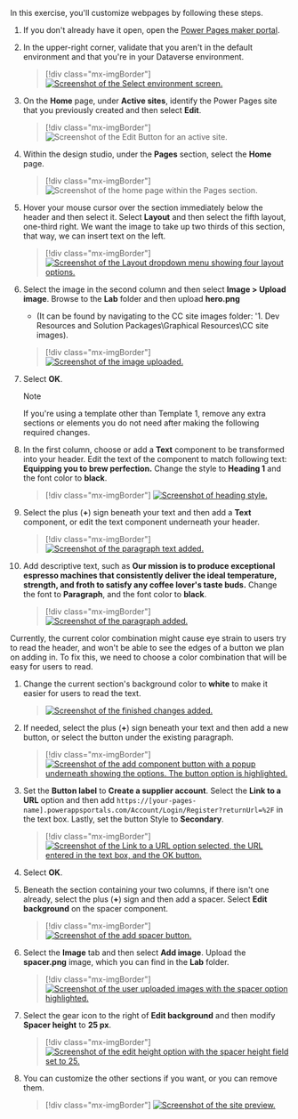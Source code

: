 In this exercise, you'll customize webpages by following these steps.

1. If you don't already have it open, open the [Power Pages maker portal](https://make.powerpages.microsoft.com/?azure-portal=true).

1. In the upper-right corner, validate that you aren't in the default environment and that you're in your Dataverse environment.

   > [!div class="mx-imgBorder"]
   > [![Screenshot of the Select environment screen.](../media/select.png)](../media/select.png#lightbox)

1. On the **Home** page, under **Active sites**, identify the Power Pages site that you previously created and then select **Edit**.

	> [!div class="mx-imgBorder"]
	> ![Screenshot of the Edit Button for an active site.](../media/edit.png)

1.  Within the design studio, under the **Pages** section, select the **Home** page.

	> [!div class="mx-imgBorder"]
	> ![Screenshot of the home page within the Pages section.](../media/home.png)

1.  Hover your mouse cursor over the section immediately below the header and then select it. Select **Layout** and then select the fifth layout, one-third right. We want the image to take up two thirds of this section, that way, we can insert text on the left. 

	> [!div class="mx-imgBorder"]
	> [![Screenshot of the Layout dropdown menu showing four layout options.](../media/layout.png)](../media/layout.png#lightbox)

1.  Select the image in the second column and then select **Image > Upload image**. Browse to the **Lab** folder and then upload **hero.png** 
	- (It can be found by navigating to the CC site images folder: '1. Dev Resources and Solution Packages\Graphical Resources\CC site images).

	> [!div class="mx-imgBorder"]
	> [![Screenshot of the image uploaded.](../media/image.png)](../media/image.png#lightbox)

1. Select **OK**.

	> [!NOTE]
	> If you're using a template other than Template 1, remove any extra sections or elements you do not need after making the following required changes. 

1.  In the first column, choose or add a **Text** component to be transformed into your header. Edit the text of the component to match following text: **Equipping you to brew perfection.** Change the style to **Heading 1** and the font color to **black**.

	> [!div class="mx-imgBorder"]
	> [![Screenshot of heading style.](../media/heading.png)](../media/heading.png#lightbox)

1.  Select the plus (**+**) sign beneath your text and then add a **Text** component, or edit the text component underneath your header. 

	> [!div class="mx-imgBorder"]
	> [![Screenshot of the paragraph text added.](../media/paragraph.png)](../media/paragraph.png#lightbox)

1. Add descriptive text, such as **Our mission is to produce exceptional espresso machines that consistently deliver the ideal temperature, strength, and froth to satisfy any coffee lover's taste buds.** Change the font to **Paragraph**, and the font color to **black**.

	> [!div class="mx-imgBorder"]
	> [![Screenshot of the paragraph added.](../media/paragraph-text.png)](../media/paragraph-text.png#lightbox)

Currently, the current color combination might cause eye strain to users try to read the header, and won't be able to see the edges of a button we plan on adding in. To fix this, we need to choose a color combination that will be easy for users to read. 

1. Change the current section's background color to **white** to make it easier for users to read the text. 

	> [![Screenshot of the finished changes added.](../media/change-background.png)](../media/change-background.png#lightbox)

1.  If needed, select the plus (**+**) sign beneath your text and then add a new button, or select the button under the existing paragraph.

	> [!div class="mx-imgBorder"]
	> [![Screenshot of  the add component button with a popup underneath showing the options. The button option is highlighted.](../media/add-button.png)](../media/add-button.png#lightbox)

1.  Set the **Button label** to **Create a supplier account**. Select the **Link to a URL** option and then add `https://[your-pages-name].powerappsportals.com/Account/Login/Register?returnUrl=%2F` in the text box. Lastly, set the button Style to **Secondary**.

	> [!div class="mx-imgBorder"]
	> [![Screenshot of the Link to a URL option selected, the URL entered in the text box, and the OK button.](../media/link.png)](../media/link.png#lightbox)

1.  Select **OK**. 

1.  Beneath the section containing your two columns, if there isn't one already, select the plus (**+**) sign and then add a spacer. Select **Edit background** on the spacer component.

	> [!div class="mx-imgBorder"]
	> [![Screenshot of the add spacer button.](../media/add-spacer.png)](../media/add-spacer.png#lightbox)

1.  Select the **Image** tab and then select **Add image**. Upload the **spacer.png** image, which you can find in the **Lab** folder.

	> [!div class="mx-imgBorder"]
	> [![Screenshot of the user uploaded images with the spacer option highlighted.](../media/spacer-background.png)](../media/spacer-background.png#lightbox)

1. Select the gear icon to the right of **Edit background** and then modify **Spacer height** to **25 px**.

	> [!div class="mx-imgBorder"]
	> [![Screenshot of the edit height option with the spacer height field set to 25.](../media/spacer-height.png)](../media/spacer-height.png#lightbox)

1. You can customize the other sections if you want, or you can remove them. 

	> [!div class="mx-imgBorder"]
	> [![Screenshot of the site preview.](../media/preview.png)](../media/preview.png#lightbox)